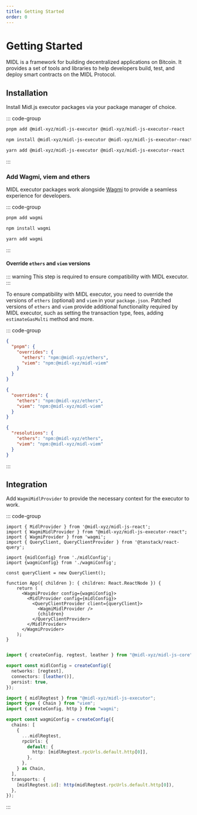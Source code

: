```yaml
---
title: Getting Started
order: 0
---
```


# Getting Started

MIDL is a framework for building decentralized applications on Bitcoin. It provides a set of tools and libraries to help developers build, test, and deploy smart contracts on the MIDL Protocol.

## Installation

Install Midl.js executor packages via your package manager of choice.

::: code-group

```bash [pnpm]
pnpm add @midl-xyz/midl-js-executor @midl-xyz/midl-js-executor-react
```

```bash [npm]
npm install @midl-xyz/midl-js-executor @midl-xyz/midl-js-executor-react
```

```bash [yarn]
yarn add @midl-xyz/midl-js-executor @midl-xyz/midl-js-executor-react
```

:::

### Add Wagmi, viem and ethers

MIDL executor packages work alongside [Wagmi](https://wagmi.sh) to provide a seamless experience for developers.

::: code-group

```bash [pnpm]
pnpm add wagmi
```

```bash [npm]
npm install wagmi
```

```bash [yarn]
yarn add wagmi
```

:::

#### Override `ethers` and `viem` versions

::: warning
This step is required to ensure compatibility with MIDL executor.
:::

To ensure compatibility with MIDL executor, you need to override the versions of `ethers` (optional) and `viem` in your `package.json`.
Patched versions of `ethers` and `viem` provide additional functionality required by MIDL executor, such as setting the transaction type, fees, adding `estimateGasMulti` method and more.

::: code-group

```json [package.json(pnpm)]
{
  "pnpm": {
    "overrides": {
      "ethers": "npm:@midl-xyz/ethers",
      "viem": "npm:@midl-xyz/midl-viem"
    }
  }
}
```

```json [package.json(npm)]
{
  "overrides": {
    "ethers": "npm:@midl-xyz/ethers",
    "viem": "npm:@midl-xyz/midl-viem"
  }
}
```

```json [package.json(yarn)]
{
  "resolutions": {
    "ethers": "npm:@midl-xyz/ethers",
    "viem": "npm:@midl-xyz/midl-viem"
  }
}
```

:::

## Integration

Add `WagmiMidlProvider` to provide the necessary context for the executor to work.

::: code-group

```tsx{2,16} [app.tsx]
import { MidlProvider } from '@midl-xyz/midl-js-react';
import { WagmiMidlProvider } from "@midl-xyz/midl-js-executor-react";
import { WagmiProvider } from 'wagmi';
import { QueryClient, QueryClientProvider } from '@tanstack/react-query';

import {midlConfig} from './midlConfig';
import {wagmiConfig} from './wagmiConfig';

const queryClient = new QueryClient();

function App({ children }: { children: React.ReactNode }) {
    return (
      <WagmiProvider config={wagmiConfig}>
        <MidlProvider config={midlConfig}>
          <QueryClientProvider client={queryClient}>
            <WagmiMidlProvider />
            {children}
          </QueryClientProvider>
        </MidlProvider>
      </WagmiProvider>
    );
}


```

```ts [midlConfig.ts]
import { createConfig, regtest, leather } from "@midl-xyz/midl-js-core";

export const midlConfig = createConfig({
  networks: [regtest],
  connectors: [leather()],
  persist: true,
});
```

```ts [wagmiConfig.ts]
import { midlRegtest } from "@midl-xyz/midl-js-executor";
import type { Chain } from "viem";
import { createConfig, http } from "wagmi";

export const wagmiConfig = createConfig({
  chains: [
    {
      ...midlRegtest,
      rpcUrls: {
        default: {
          http: [midlRegtest.rpcUrls.default.http[0]],
        },
      },
    } as Chain,
  ],
  transports: {
    [midlRegtest.id]: http(midlRegtest.rpcUrls.default.http[0]),
  },
});
```

:::
